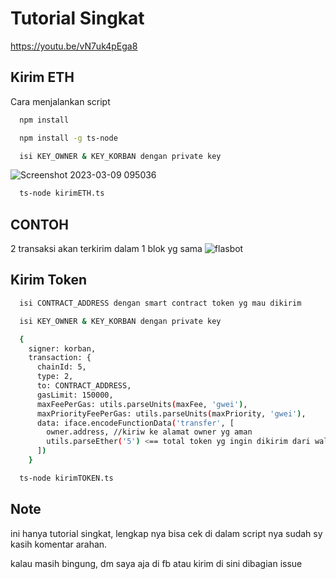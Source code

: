 
# Tutorial Singkat

https://youtu.be/vN7uk4pEga8


## Kirim ETH

Cara menjalankan script
```bash
  npm install
```
```bash
  npm install -g ts-node
```
```bash
  isi KEY_OWNER & KEY_KORBAN dengan private key
```

![Screenshot 2023-03-09 095036](https://user-images.githubusercontent.com/42107311/223985249-015e5ef1-4839-407c-be3a-d9363d947ebb.png)

```bash
  ts-node kirimETH.ts
```
## CONTOH
2 transaksi akan terkirim dalam 1 blok yg sama
![flasbot](https://user-images.githubusercontent.com/42107311/222519557-2d3587cb-6d1c-453a-ada6-d71c23eb9a9b.png)

## Kirim Token


```bash
  isi CONTRACT_ADDRESS dengan smart contract token yg mau dikirim
```

```bash
  isi KEY_OWNER & KEY_KORBAN dengan private key
```
```bash
  {
    signer: korban,
    transaction: {
      chainId: 5,
      type: 2,
      to: CONTRACT_ADDRESS,
      gasLimit: 150000,
      maxFeePerGas: utils.parseUnits(maxFee, 'gwei'),
      maxPriorityFeePerGas: utils.parseUnits(maxPriority, 'gwei'),
      data: iface.encodeFunctionData('transfer', [
        owner.address, //kiriw ke alamat owner yg aman
        utils.parseEther('5') <== total token yg ingin dikirim dari wallet korban silahkan ganti sesuai kebutuhan
      ])
    }
```
```bash
  ts-node kirimTOKEN.ts
```


## Note

ini hanya tutorial singkat, lengkap nya bisa cek di dalam script nya sudah sy kasih komentar arahan.

kalau masih bingung, dm saya aja di fb atau kirim di sini dibagian issue

